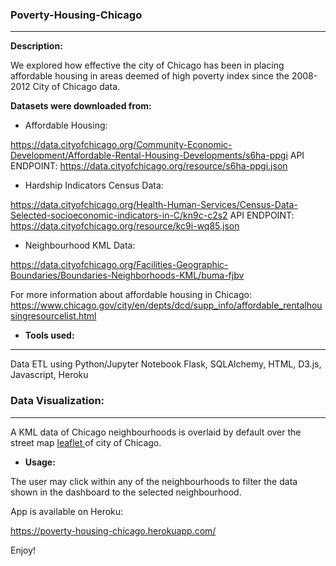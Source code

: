 ### Poverty-Housing-Chicago

----------------------

**Description:**

We explored how effective the city of Chicago has been in placing affordable housing in areas deemed of high poverty index since the 
2008-2012 City of Chicago data.

<b>Datasets were downloaded from:</b>

- Affordable Housing:

https://data.cityofchicago.org/Community-Economic-Development/Affordable-Rental-Housing-Developments/s6ha-ppgi
API ENDPOINT: https://data.cityofchicago.org/resource/s6ha-ppgi.json

- Hardship Indicators Census Data:

https://data.cityofchicago.org/Health-Human-Services/Census-Data-Selected-socioeconomic-indicators-in-C/kn9c-c2s2 
API ENDPOINT: https://data.cityofchicago.org/resource/kc9i-wq85.json

- Neighbourhood KML Data:

https://data.cityofchicago.org/Facilities-Geographic-Boundaries/Boundaries-Neighborhoods-KML/buma-fjbv


For more information about affordable housing in Chicago: 
https://www.chicago.gov/city/en/depts/dcd/supp_info/affordable_rentalhousingresourcelist.html

- <b> Tools used: </b>
--------------------------

  Data ETL using Python/Jupyter Notebook
  Flask, SQLAlchemy, HTML, D3.js, Javascript, Heroku

###  Data Visualization:
-------
  
  A KML data of Chicago neighbourhoods is overlaid by default over the street map <a href="https://leafletjs.com/"> leaflet </a> of city 
  of Chicago. 
  
 - <b> Usage:</b>
 
  The user may click within any of the neighbourhoods to filter the data shown in the dashboard to the selected neighbourhood. 
  
  App is available on Heroku:
  
  https://poverty-housing-chicago.herokuapp.com/
  
  Enjoy!
